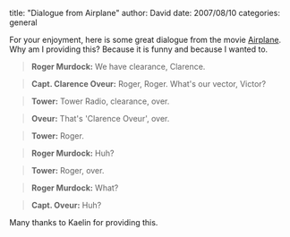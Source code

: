 
title: "Dialogue from Airplane"
author: David
date: 2007/08/10
categories: general

For your enjoyment, here is some great dialogue from the movie [Airplane](http://www.imdb.com/title/tt0080339/). Why am I providing this? Because it is funny and because I wanted to. 

> **Roger Murdock:** We have clearance, Clarence.

> **Capt. Clarence Oveur:** Roger, Roger. What's our vector, Victor?

> **Tower:** Tower Radio, clearance, over.

> **Oveur:** That's 'Clarence Oveur', over.

> **Tower:** Roger.

> **Roger Murdock:** Huh?

> **Tower:** Roger, over.

> **Roger Murdock:** What?

> **Capt. Oveur:** Huh?

Many thanks to Kaelin for providing this.

